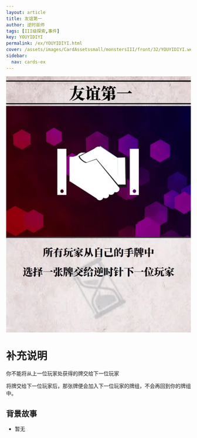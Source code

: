 ```yaml
---
layout: article
title: 友谊第一
author: 逆时巫师
tags: [III级探索,事件]
key: YOUYIDIYI
permalink: /ex/YOUYIDIYI.html
cover: /assets/images/CardAssetssmall/monstersIII/front/32/YOUYIDIYI.webp
sidebar:
  nav: cards-ex
---
```

![](/assets/images/CardAssets/monstersIII/front/32/YOUYIDIYI.webp)

# 补充说明
你不能将从上一位玩家处获得的牌交给下一位玩家

将牌交给下一位玩家后，那张牌便会加入下一位玩家的牌组，不会再回到你的牌组中。


## 背景故事
* 暂无